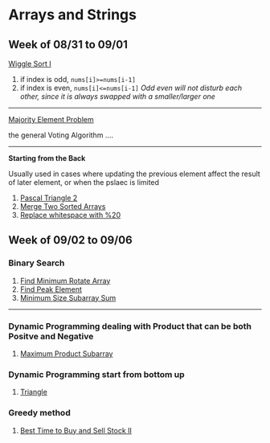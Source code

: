 Arrays and Strings
==================

Week of 08/31 to 09/01
----------------------
[Wiggle Sort I](../../Sum/Array/wigglesortone.js)

1. if index is odd, ``nums[i]>=nums[i-1]``
2. if index is even, ``nums[i]<=nums[i-1]``
*Odd even will not disturb each other, since it is always swapped with a smaller/larger one*

---
[Majority Element Problem](../../Sum/Array/majorityelement2.js)

the general Voting Algorithm ....

---
**Starting from the Back**

Usually used in cases where updating the previous element affect the result of later element, or when the pslaec is limited 

1. [Pascal Triangle 2](../../Sum/Array/pascaltriangle2.js)
2. [Merge Two Sorted Arrays](../../Sum/Array/mergesortedarray.js)
3. [Replace whitespace with %20](replacespacewith%20.js)


Week of 09/02 to 09/06
----------------------
### Binary Search
1. [Find Minimum Rotate Array](../../Sum/Array/findminrotatearr.js)
2. [Find Peak Element](../../Sum/Array/findpeakelement.js)
3. [Minimum Size Subarray Sum](../../Sum/Array/minimumsizesubarraysum.js)

---
### Dynamic Programming dealing with Product that can be both Positve and Negative 
1. [Maximum Product Subarray](../../Sum/Array/maxproductsubarr.js)

### Dynamic Programming start from bottom up
1. [Triangle](../../Sum/Array/triangle.js)

### Greedy method 
1. [Best Time to Buy and Sell Stock II](../../Sum/Array/besttimebutsellstock2.js)




